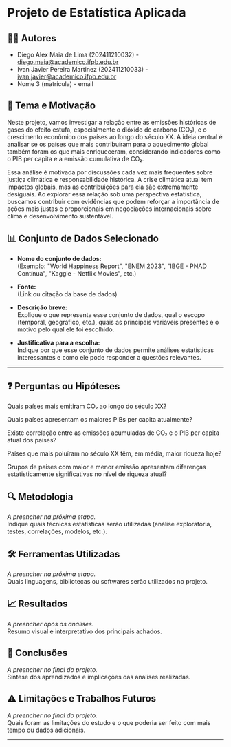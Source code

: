 # Projeto de Estatística Aplicada

## 🧑‍💻 Autores  
- Diego Alex Maia de Lima (202411210032) - diego.maia@academico.ifpb.edu.br  
- Ivan Javier Pereira Martinez (202411210033) - ivan.javier@academico.ifpb.edu.br  
- Nome 3 (matrícula) - email  

## 🎯 Tema e Motivação  
Neste projeto, vamos investigar a relação entre as emissões históricas de gases do efeito estufa, especialmente o dióxido de carbono (CO₂), e o crescimento econômico dos países ao longo do século XX. A ideia central é analisar se os países que mais contribuíram para o aquecimento global também foram os que mais enriqueceram, considerando indicadores como o PIB per capita e a emissão cumulativa de CO₂.

Essa análise é motivada por discussões cada vez mais frequentes sobre justiça climática e responsabilidade histórica. A crise climática atual tem impactos globais, mas as contribuições para ela são extremamente desiguais. Ao explorar essa relação sob uma perspectiva estatística, buscamos contribuir com evidências que podem reforçar a importância de ações mais justas e proporcionais em negociações internacionais sobre clima e desenvolvimento sustentável.

## 📊 Conjunto de Dados Selecionado  
- **Nome do conjunto de dados:**  
  (Exemplo: "World Happiness Report", "ENEM 2023", "IBGE - PNAD Contínua", "Kaggle - Netflix Movies", etc.)

- **Fonte:**  
  (Link ou citação da base de dados)

- **Descrição breve:**  
  Explique o que representa esse conjunto de dados, qual o escopo (temporal, geográfico, etc.), quais as principais variáveis presentes e o motivo pelo qual ele foi escolhido.  

- **Justificativa para a escolha:**  
  Indique por que esse conjunto de dados permite análises estatísticas interessantes e como ele pode responder a questões relevantes.

---

## ❓ Perguntas ou Hipóteses  
Quais países mais emitiram CO₂ ao longo do século XX?

Quais países apresentam os maiores PIBs per capita atualmente?

Existe correlação entre as emissões acumuladas de CO₂ e o PIB per capita atual dos países?

Países que mais poluíram no século XX têm, em média, maior riqueza hoje?

Grupos de países com maior e menor emissão apresentam diferenças estatisticamente significativas no nível de riqueza atual?

## 🔍 Metodologia  
*A preencher na próxima etapa.*  
Indique quais técnicas estatísticas serão utilizadas (análise exploratória, testes, correlações, modelos, etc.).

## 🛠️ Ferramentas Utilizadas  
*A preencher na próxima etapa.*  
Quais linguagens, bibliotecas ou softwares serão utilizados no projeto.

## 📈 Resultados  
*A preencher após as análises.*  
Resumo visual e interpretativo dos principais achados.

## 📌 Conclusões  
*A preencher no final do projeto.*  
Síntese dos aprendizados e implicações das análises realizadas.

## ⚠️ Limitações e Trabalhos Futuros  
*A preencher no final do projeto.*  
Quais foram as limitações do estudo e o que poderia ser feito com mais tempo ou dados adicionais.

---


